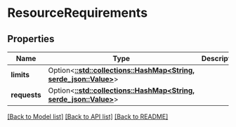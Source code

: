 # ResourceRequirements

## Properties

Name | Type | Description | Notes
------------ | ------------- | ------------- | -------------
**limits** | Option<[**::std::collections::HashMap<String, serde_json::Value>**](serde_json::Value.md)> |  | [optional]
**requests** | Option<[**::std::collections::HashMap<String, serde_json::Value>**](serde_json::Value.md)> |  | [optional]

[[Back to Model list]](../README.md#documentation-for-models) [[Back to API list]](../README.md#documentation-for-api-endpoints) [[Back to README]](../README.md)


